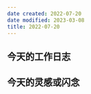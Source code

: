 ```yaml
---
date created: 2022-07-20
date modified: 2023-03-08
title: 2022-07-20
---
```


## 今天的工作日志

## 今天的灵感或闪念

